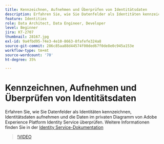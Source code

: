 ```yaml
---
title: Kennzeichnen, Aufnehmen und Überprüfen von Identitätsdaten
description: Erfahren Sie, wie Sie Datenfelder als Identitäten kennzeichnen, Identitätsdaten aufnehmen und die Daten im privaten Diagramm von Adobe Experience Platform Identity Service überprüfen.
feature: Identities
role: Data Architect, Data Engineer, Developer
level: Beginner
jira: KT-2707
thumbnail: 28167.jpg
exl-id: 9a4fbd95-74e3-4e10-8663-8fafefe324a8
source-git-commit: 286c85aa88d44574f00ded67f0de8e0c945a153e
workflow-type: tm+mt
source-wordcount: '70'
ht-degree: 35%

---
```


# Kennzeichnen, Aufnehmen und Überprüfen von Identitätsdaten

Erfahren Sie, wie Sie Datenfelder als Identitäten kennzeichnen, Identitätsdaten aufnehmen und die Daten im privaten Diagramm von Adobe Experience Platform Identity Service überprüfen. Weitere Informationen finden Sie in der [Identity Service-Dokumentation](https://experienceleague.adobe.com/docs/experience-platform/identity/home.html?lang=de)

>[!VIDEO](https://video.tv.adobe.com/v/28167?learn=on&enablevpops)
